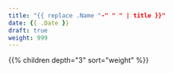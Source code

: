 ```yaml
---
title: "{{ replace .Name "-" " " | title }}"
date: {{ .Date }}
draft: true
weight: 999
---
```


{{% children depth="3" sort="weight" %}}
